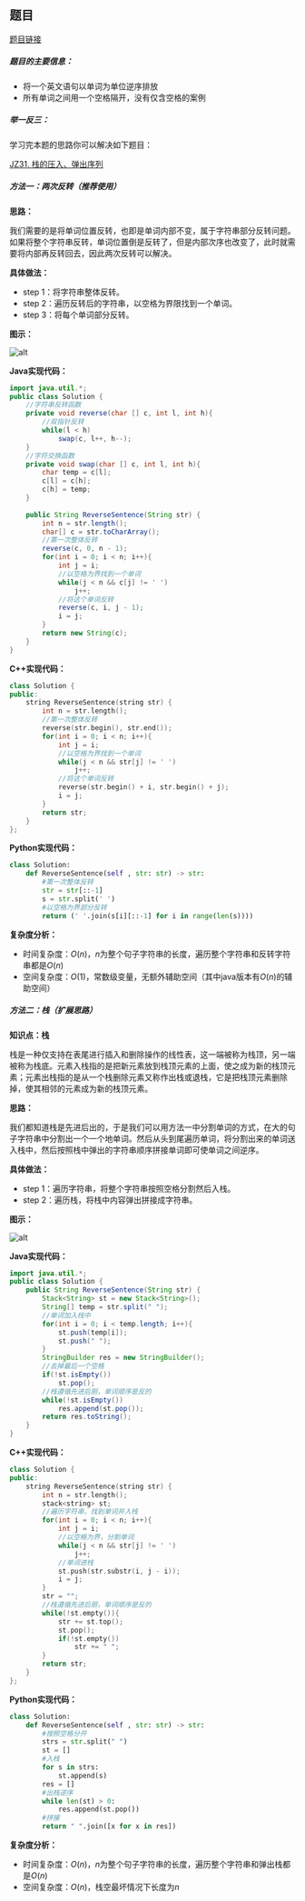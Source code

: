 ## 题目
[题目链接](https://www.nowcoder.com/practice/3194a4f4cf814f63919d0790578d51f3?tpId=196&tqId=23287&sourceUrl=/exam/oj&channenl=wgithub&fromPut=wgithub)

##### 题目的主要信息：

- 将一个英文语句以单词为单位逆序排放
- 所有单词之间用一个空格隔开，没有仅含空格的案例

##### 举一反三：
学习完本题的思路你可以解决如下题目：

[JZ31. 栈的压入、弹出序列](https://www.nowcoder.com/practice/d77d11405cc7470d82554cb392585106?tpId=13&tqId=23290)

##### 方法一：两次反转（推荐使用）

**思路：**

我们需要的是将单词位置反转，也即是单词内部不变，属于字符串部分反转问题。如果将整个字符串反转，单词位置倒是反转了，但是内部次序也改变了，此时就需要将内部再反转回去，因此两次反转可以解决。

**具体做法：**

- step 1：将字符串整体反转。
- step 2：遍历反转后的字符串，以空格为界限找到一个单词。
- step 3：将每个单词部分反转。

**图示：**

![alt](https://uploadfiles.nowcoder.com/images/20211009/397721558_1633768032973/7269932FDD7F8BA760B50D8A119A60C0)

**Java实现代码：**
```java
import java.util.*;
public class Solution {
    //字符串反转函数
    private void reverse(char [] c, int l, int h){
        //双指针反转
        while(l < h)
            swap(c, l++, h--);
    }
    //字符交换函数
    private void swap(char [] c, int l, int h){
        char temp = c[l];
        c[l] = c[h];
        c[h] = temp;
    }
    
    public String ReverseSentence(String str) {
        int n = str.length();
        char[] c = str.toCharArray();
        //第一次整体反转
        reverse(c, 0, n - 1);
        for(int i = 0; i < n; i++){
            int j = i;
            //以空格为界找到一个单词
            while(j < n && c[j] != ' ') 
                j++;
            //将这个单词反转
            reverse(c, i, j - 1); 
            i = j;
        }
        return new String(c);
    }
}
```
**C++实现代码：**
```cpp
class Solution {
public:
    string ReverseSentence(string str) {
        int n = str.length();
        //第一次整体反转
        reverse(str.begin(), str.end()); 
        for(int i = 0; i < n; i++){
            int j = i;
            //以空格为界找到一个单词
            while(j < n && str[j] != ' ') 
                j++;
            //将这个单词反转
            reverse(str.begin() + i, str.begin() + j); 
            i = j;
        }
        return str;
    }
};
```
**Python实现代码：**
```python
class Solution:
    def ReverseSentence(self , str: str) -> str:
        #第一次整体反转
        str = str[::-1]
        s = str.split(' ')
        #以空格为界部分反转
        return (' '.join(s[i][::-1] for i in range(len(s))))
```
**复杂度分析：**
- 时间复杂度：$O(n)$，$n$为整个句子字符串的长度，遍历整个字符串和反转字符串都是$O(n)$
- 空间复杂度：$O(1)$，常数级变量，无额外辅助空间（其中java版本有$O(n)$的辅助空间）

##### 方法二：栈（扩展思路）

**知识点：栈**

栈是一种仅支持在表尾进行插入和删除操作的线性表，这一端被称为栈顶，另一端被称为栈底。元素入栈指的是把新元素放到栈顶元素的上面，使之成为新的栈顶元素；元素出栈指的是从一个栈删除元素又称作出栈或退栈，它是把栈顶元素删除掉，使其相邻的元素成为新的栈顶元素。

**思路：**

我们都知道栈是先进后出的，于是我们可以用方法一中分割单词的方式，在大的句子字符串中分割出一个一个地单词。然后从头到尾遍历单词，将分割出来的单词送入栈中，然后按照栈中弹出的字符串顺序拼接单词即可使单词之间逆序。

**具体做法：**

- step 1：遍历字符串，将整个字符串按照空格分割然后入栈。
- step 2：遍历栈，将栈中内容弹出拼接成字符串。

**图示：**

![alt](https://uploadfiles.nowcoder.com/images/20211009/397721558_1633768246660/47F8C17FA3484E6A55A3A0341947EDCD)

**Java实现代码：**
```java
import java.util.*;
public class Solution {
    public String ReverseSentence(String str) {
        Stack<String> st = new Stack<String>();
        String[] temp = str.split(" ");
        //单词加入栈中
        for(int i = 0; i < temp.length; i++){
            st.push(temp[i]);
            st.push(" ");
        }
        StringBuilder res = new StringBuilder();
        //去掉最后一个空格
        if(!st.isEmpty())
            st.pop();
        //栈遵循先进后厨，单词顺序是反的
        while(!st.isEmpty())
            res.append(st.pop());
        return res.toString();
    }
}
```
**C++实现代码：**
```cpp
class Solution {
public:
    string ReverseSentence(string str) {
        int n = str.length();
        stack<string> st;
        //遍历字符串，找到单词并入栈
        for(int i = 0; i < n; i++){ 
            int j = i;
            //以空格为界，分割单词
            while(j < n && str[j] != ' ')  
                j++;
            //单词进栈
            st.push(str.substr(i, j - i));  
            i = j;
        }
        str = "";
        //栈遵循先进后厨，单词顺序是反的
        while(!st.empty()){   
            str += st.top();
            st.pop();
            if(!st.empty())
                str += " ";
        }
        return str;
    }
};
```
**Python实现代码：**
```python
class Solution:
    def ReverseSentence(self , str: str) -> str:
        #按照空格分开
        strs = str.split(" ")
        st = []
        #入栈
        for s in strs:
            st.append(s)
        res = []
        #出栈逆序
        while len(st) > 0:
            res.append(st.pop())
        #拼接
        return " ".join([x for x in res])
```
**复杂度分析：**
- 时间复杂度：$O(n)$，$n$为整个句子字符串的长度，遍历整个字符串和弹出栈都是$O(n)$
- 空间复杂度：$O(n)$，栈空最坏情况下长度为$n$